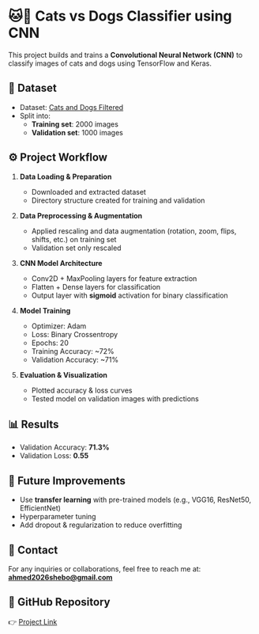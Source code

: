 # 🐱🐶 Cats vs Dogs Classifier using CNN

This project builds and trains a **Convolutional Neural Network (CNN)** to classify images of cats and dogs using TensorFlow and Keras.

## 📂 Dataset
- Dataset: [Cats and Dogs Filtered](https://storage.googleapis.com/mledu-datasets/cats_and_dogs_filtered.zip)  
- Split into:
  - **Training set**: 2000 images  
  - **Validation set**: 1000 images  

## ⚙️ Project Workflow
1. **Data Loading & Preparation**
   - Downloaded and extracted dataset
   - Directory structure created for training and validation

2. **Data Preprocessing & Augmentation**
   - Applied rescaling and data augmentation (rotation, zoom, flips, shifts, etc.) on training set
   - Validation set only rescaled

3. **CNN Model Architecture**
   - Conv2D + MaxPooling layers for feature extraction
   - Flatten + Dense layers for classification
   - Output layer with **sigmoid** activation for binary classification

4. **Model Training**
   - Optimizer: Adam
   - Loss: Binary Crossentropy
   - Epochs: 20
   - Training Accuracy: ~72%  
   - Validation Accuracy: ~71%  

5. **Evaluation & Visualization**
   - Plotted accuracy & loss curves
   - Tested model on validation images with predictions

## 📊 Results
- Validation Accuracy: **71.3%**
- Validation Loss: **0.55**

## 🚀 Future Improvements
- Use **transfer learning** with pre-trained models (e.g., VGG16, ResNet50, EfficientNet)  
- Hyperparameter tuning  
- Add dropout & regularization to reduce overfitting  

## 📧 Contact
For any inquiries or collaborations, feel free to reach me at: **ahmed2026shebo@gmail.com**

## 🔗 GitHub Repository
👉 [Project Link](https://github.com/ahmed2022Elshebawy/Deep-learning/commit/084a9d1cd5de83fca5893ac8a20d8c303e3e698f)
